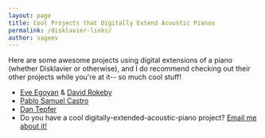 ```yaml
---
layout: page
title: Cool Projects that Digitally Extend Acoustic Pianos
permalink: /disklavier-links/
author: sageev
---
```


Here are some awesome projects using digital extensions of a piano (whether Disklavier or otherwise), and I do recommend checking out their other projects while you're at it-- so much cool stuff!

- [Eve Egoyan](https://eveegoyan.com/piano-next-3/) & [David Rokeby](http://www.davidrokeby.com/SurfaceTension.html)
- [Pablo Samuel Castro](https://www.youtube.com/@PabloCastro/videos)
- [Dan Tepfer](https://dantepfer.com/)
- Do you have a cool digitally-extended-acoustic-piano project? <a href="mailto:osageev&#64;gmail&#46;com?subject=my%20piano%20project%20for%20the%20website">
  Email me about it!
</a>

